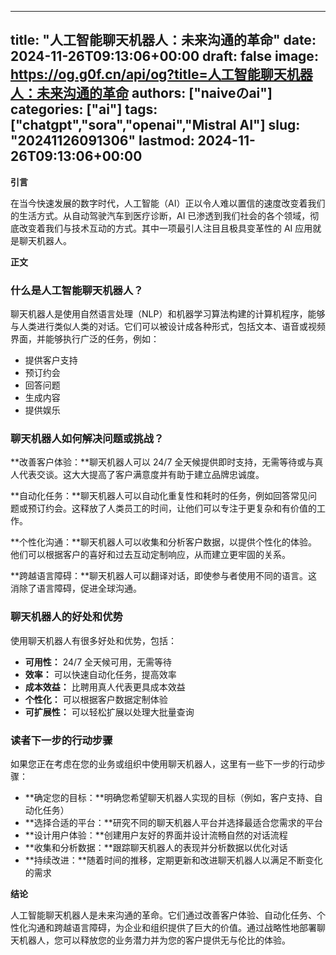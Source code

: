 
---
title: "人工智能聊天机器人：未来沟通的革命"
date: 2024-11-26T09:13:06+00:00
draft: false
image: https://og.g0f.cn/api/og?title=人工智能聊天机器人：未来沟通的革命
authors: ["naiveのai"]
categories: ["ai"]
tags: ["chatgpt","sora","openai","Mistral AI"]
slug: "20241126091306"
lastmod: 2024-11-26T09:13:06+00:00
---
**引言**

在当今快速发展的数字时代，人工智能（AI）正以令人难以置信的速度改变着我们的生活方式。从自动驾驶汽车到医疗诊断，AI 已渗透到我们社会的各个领域，彻底改变着我们与技术互动的方式。其中一项最引人注目且极具变革性的 AI 应用就是聊天机器人。

**正文**

### 什么是人工智能聊天机器人？

聊天机器人是使用自然语言处理（NLP）和机器学习算法构建的计算机程序，能够与人类进行类似人类的对话。它们可以被设计成各种形式，包括文本、语音或视频界面，并能够执行广泛的任务，例如：

- 提供客户支持
- 预订约会
- 回答问题
- 生成内容
- 提供娱乐

### 聊天机器人如何解决问题或挑战？

**改善客户体验：**聊天机器人可以 24/7 全天候提供即时支持，无需等待或与真人代表交谈。这大大提高了客户满意度并有助于建立品牌忠诚度。

**自动化任务：**聊天机器人可以自动化重复性和耗时的任务，例如回答常见问题或预订约会。这释放了人类员工的时间，让他们可以专注于更复杂和有价值的工作。

**个性化沟通：**聊天机器人可以收集和分析客户数据，以提供个性化的体验。他们可以根据客户的喜好和过去互动定制响应，从而建立更牢固的关系。

**跨越语言障碍：**聊天机器人可以翻译对话，即使参与者使用不同的语言。这消除了语言障碍，促进全球沟通。

### 聊天机器人的好处和优势

使用聊天机器人有很多好处和优势，包括：

- **可用性：** 24/7 全天候可用，无需等待
- **效率：** 可以快速自动化任务，提高效率
- **成本效益：** 比聘用真人代表更具成本效益
- **个性化：** 可以根据客户数据定制体验
- **可扩展性：** 可以轻松扩展以处理大批量查询

### 读者下一步的行动步骤

如果您正在考虑在您的业务或组织中使用聊天机器人，这里有一些下一步的行动步骤：

- **确定您的目标：**明确您希望聊天机器人实现的目标（例如，客户支持、自动化任务）
- **选择合适的平台：**研究不同的聊天机器人平台并选择最适合您需求的平台
- **设计用户体验：**创建用户友好的界面并设计流畅自然的对话流程
- **收集和分析数据：**跟踪聊天机器人的表现并分析数据以优化对话
- **持续改进：**随着时间的推移，定期更新和改进聊天机器人以满足不断变化的需求

**结论**

人工智能聊天机器人是未来沟通的革命。它们通过改善客户体验、自动化任务、个性化沟通和跨越语言障碍，为企业和组织提供了巨大的价值。通过战略性地部署聊天机器人，您可以释放您的业务潜力并为您的客户提供无与伦比的体验。